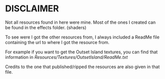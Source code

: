 
# DISCLAIMER

Not all resources found in here were mine.
Most of the ones I created can be found in the effects folder. (shaders)

To see were I got the other resources from, 
I always included a ReadMe file containing the url to where I got the resource from.

For example if you want to get the Outset Island textures, you can find that information in 
*Resources/Textures/OutsetIsland/ReadMe.txt*

Credits to the one that published/ripped the resources are also given in that file.
